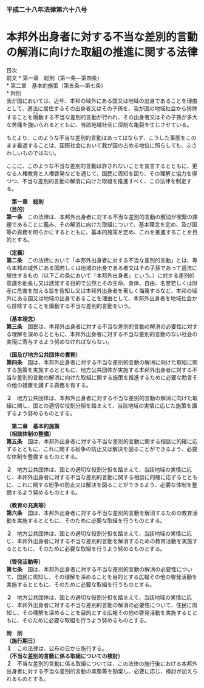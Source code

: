 ### 平成二十八年法律第六十八号  
# 本邦外出身者に対する不当な差別的言動の解消に向けた取組の推進に関する法律  
  
目次  
前文	* 第一章　総則（第一条―第四条）  
	* 第二章　基本的施策（第五条―第七条）  
	* 附則  
我が国においては、近年、本邦の域外にある国又は地域の出身であることを理由として、適法に居住するその出身者又はその子孫を、我が国の地域社会から排除することを<ruby>煽<rt>せん</rt></ruby>動する不当な差別的言動が行われ、その出身者又はその子孫が多大な苦痛を強いられるとともに、当該地域社会に深刻な亀裂を生じさせている。  
  
もとより、このような不当な差別的言動はあってはならず、こうした事態をこのまま看過することは、国際社会において我が国の占める地位に照らしても、ふさわしいものではない。  
  
ここに、このような不当な差別的言動は許されないことを宣言するとともに、更なる人権教育と人権啓発などを通じて、国民に周知を図り、その理解と協力を得つつ、不当な差別的言動の解消に向けた取組を推進すべく、この法律を制定する。  
  
  
&emsp;**第一章　総則**  
**（目的）**  
**第一条**　この法律は、本邦外出身者に対する不当な差別的言動の解消が喫緊の課題であることに鑑み、その解消に向けた取組について、基本理念を定め、及び国等の責務を明らかにするとともに、基本的施策を定め、これを推進することを目的とする。  
  
**（定義）**  
**第二条**　この法律において「本邦外出身者に対する不当な差別的言動」とは、専ら本邦の域外にある国若しくは地域の出身である者又はその子孫であって適法に居住するもの（以下この条において「本邦外出身者」という。）に対する差別的意識を助長し又は誘発する目的で公然とその生命、身体、自由、名誉若しくは財産に危害を加える旨を告知し又は本邦外出身者を著しく侮蔑するなど、本邦の域外にある国又は地域の出身であることを理由として、本邦外出身者を地域社会から排除することを煽動する不当な差別的言動をいう。  
  
**（基本理念）**  
**第三条**　国民は、本邦外出身者に対する不当な差別的言動の解消の必要性に対する理解を深めるとともに、本邦外出身者に対する不当な差別的言動のない社会の実現に寄与するよう努めなければならない。  
  
**（国及び地方公共団体の責務）**  
**第四条**　国は、本邦外出身者に対する不当な差別的言動の解消に向けた取組に関する施策を実施するとともに、地方公共団体が実施する本邦外出身者に対する不当な差別的言動の解消に向けた取組に関する施策を推進するために必要な助言その他の措置を講ずる責務を有する。  
  
**２**　地方公共団体は、本邦外出身者に対する不当な差別的言動の解消に向けた取組に関し、国との適切な役割分担を踏まえて、当該地域の実情に応じた施策を講ずるよう努めるものとする。  
  
&emsp;**第二章　基本的施策**  
**（相談体制の整備）**  
**第五条**　国は、本邦外出身者に対する不当な差別的言動に関する相談に的確に応ずるとともに、これに関する紛争の防止又は解決を図ることができるよう、必要な体制を整備するものとする。  
  
**２**　地方公共団体は、国との適切な役割分担を踏まえて、当該地域の実情に応じ、本邦外出身者に対する不当な差別的言動に関する相談に的確に応ずるとともに、これに関する紛争の防止又は解決を図ることができるよう、必要な体制を整備するよう努めるものとする。  
  
**（教育の充実等）**  
**第六条**　国は、本邦外出身者に対する不当な差別的言動を解消するための教育活動を実施するとともに、そのために必要な取組を行うものとする。  
  
**２**　地方公共団体は、国との適切な役割分担を踏まえて、当該地域の実情に応じ、本邦外出身者に対する不当な差別的言動を解消するための教育活動を実施するとともに、そのために必要な取組を行うよう努めるものとする。  
  
**（啓発活動等）**  
**第七条**　国は、本邦外出身者に対する不当な差別的言動の解消の必要性について、国民に周知し、その理解を深めることを目的とする広報その他の啓発活動を実施するとともに、そのために必要な取組を行うものとする。  
  
**２**　地方公共団体は、国との適切な役割分担を踏まえて、当該地域の実情に応じ、本邦外出身者に対する不当な差別的言動の解消の必要性について、住民に周知し、その理解を深めることを目的とする広報その他の啓発活動を実施するとともに、そのために必要な取組を行うよう努めるものとする。  
  
**附　則**  
**（施行期日）**  
**１**　この法律は、公布の日から施行する。  
**（不当な差別的言動に係る取組についての検討）**  
**２**　不当な差別的言動に係る取組については、この法律の施行後における本邦外出身者に対する不当な差別的言動の実態等を勘案し、必要に応じ、検討が加えられるものとする。  
  
